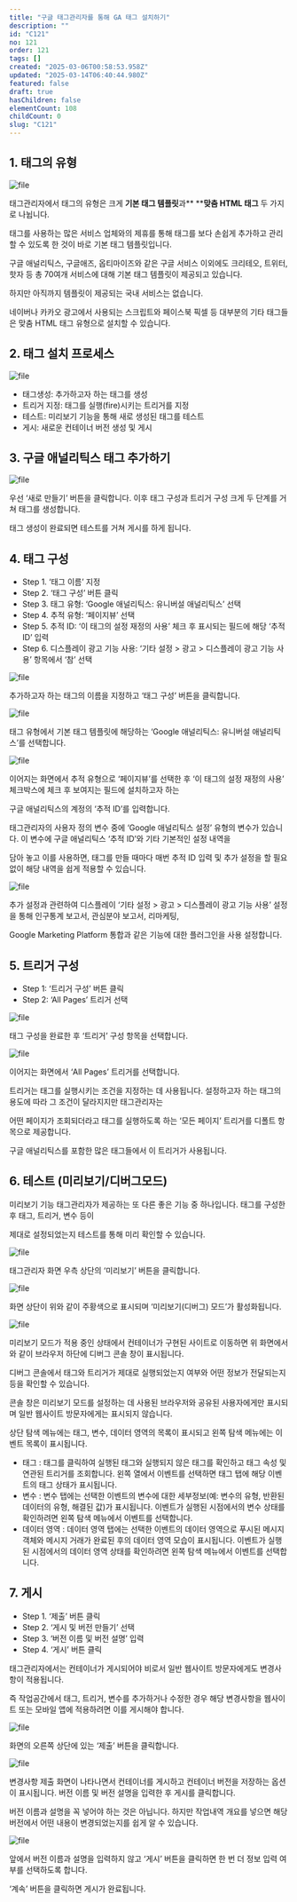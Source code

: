 ```yaml
---
title: "구글 태그관리자를 통해 GA 태그 설치하기"
description: ""
id: "C121"
no: 121
order: 121
tags: []
created: "2025-03-06T00:58:53.958Z"
updated: "2025-03-14T06:40:44.980Z"
featured: false
draft: true
hasChildren: false
elementCount: 108
childCount: 0
slug: "C121"
---
```


## 1. 태그의 유형



![file](/images/30721b27bfa4dfa5a771d15f60d1bbf6.jpg)



태그관리자에서 태그의 유형은 크게 **기본 태그 템플릿**과** ****맞춤 HTML 태그** 두 가지로 나뉩니다.

태그를 사용하는 많은 서비스 업체와의 제휴를 통해 태그를 보다 손쉽게 추가하고 관리할 수 있도록 한 것이 바로 기본 태그 템플릿입니다. 

구글 애널리틱스, 구글애즈, 옵티마이즈와 같은 구글 서비스 이외에도 크리테오, 트위터, 핫자 등 총 70여개 서비스에 대해 기본 태그 템플릿이 제공되고 있습니다. 

하지만 아직까지 템플릿이 제공되는 국내 서비스는 없습니다.

네이버나 카카오 광고에서 사용되는 스크립트와 페이스북 픽셀 등 대부분의 기타 태그들은 맞춤 HTML 태그 유형으로 설치할 수 있습니다.



## 2. 태그 설치 프로세스



![file](/images/221cb61ecaee3cb78d4047dd5d4a1ddf.jpg)



- 태그생성: 추가하고자 하는 태그를 생성
- 트리거 지정: 태그를 실행(fire)시키는 트리거를 지정
- 테스트: 미리보기 기능을 통해 새로 생성된 태그를 테스트
- 게시: 새로운 컨테이너 버전 생성 및 게시


## 3. 구글 애널리틱스 태그 추가하기



![file](/images/b72da74e3bd871d0124d7f74f105ee31.jpg)

우선 ‘새로 만들기’ 버튼을 클릭합니다. 이후 태그 구성과 트리거 구성 크게 두 단계를 거쳐 태그를 생성합니다. 

태그 생성이 완료되면 테스트를 거쳐 게시를 하게 됩니다.



## 4. 태그 구성



- Step 1. ‘태그 이름’ 지정
- Step 2. ‘태그 구성’ 버튼 클릭
- Step 3. 태그 유형: ‘Google 애널리틱스: 유니버설 애널리틱스’ 선택
- Step 4. 추적 유형: ‘페이지뷰’ 선택
- Step 5. 추적 ID: ‘이 태그의 설정 재정의 사용’ 체크 후 표시되는 필드에 해당 ‘추적 ID’ 입력
- Step 6. 디스플레이 광고 기능 사용: ‘기타 설정 > 광고 > 디스플레이 광고 기능 사용’ 항목에서 ‘참’ 선택


![file](/images/af7fbf0c40f846e7464cea1f30e56169.jpg)

추가하고자 하는 태그의 이름을 지정하고 ‘태그 구성’ 버튼을 클릭합니다.



![file](/images/daf78b815f7a7d71a3b459482b9d8ddc.jpg)

태그 유형에서 기본 태그 템플릿에 해당하는 ‘Google 애널리틱스: 유니버설 애널리틱스’를 선택합니다.



![file](/images/5d1d213f17bddf5442d07f16f169fa72.jpg)

이어지는 화면에서 추적 유형으로 ‘페이지뷰’를 선택한 후 ‘이 태그의 설정 재정의 사용’ 체크박스에 체크 후 보여지는 필드에 설치하고자 하는 

구글 애널리틱스의 계정의 ‘추적 ID’를 입력합니다.

태그관리자의 사용자 정의 변수 중에 ‘Google 애널리틱스 설정’ 유형의 변수가 있습니다. 이 변수에 구글 애널리틱스 ‘추적 ID’와 기타 기본적인 설정 내역을 

담아 놓고 이를 사용하면, 태그를 만들 때마다 매번 추적 ID 입력 및 추가 설정을 할 필요 없이 해당 내역을 쉽게 적용할 수 있습니다.



![file](/images/8d056c4ee2b3fba4b2097ef24f63e8f0.jpg)

추가 설정과 관련하여 디스플레이 ‘기타 설정 > 광고 > 디스플레이 광고 기능 사용’ 설정을 통해 인구통계 보고서, 관심분야 보고서, 리마케팅, 

Google Marketing Platform 통합과 같은 기능에 대한 플러그인을 사용 설정합니다.



## 5. 트리거 구성



- Step 1: ‘트리거 구성’ 버튼 클릭
- Step 2: ‘All Pages’ 트리거 선택


![file](/images/edd7608e848814a36a899d407a032126.jpg)

태그 구성을 완료한 후 ‘트리거’ 구성 항목을 선택합니다.



![file](/images/0e91a3a59063bc76cef2c3a9f5e31e45.jpg)

이어지는 화면에서 ‘All Pages’ 트리거를 선택합니다.

트리거는 태그를 실행시키는 조건을 지정하는 데 사용됩니다. 설정하고자 하는 태그의 용도에 따라 그 조건이 달라지지만 태그관리자는 

어떤 페이지가 조회되더라고 태그를 실행하도록 하는 ‘모든 페이지’ 트리거를 디폴트 항목으로 제공합니다. 

구글 애널리틱스를 포함한 많은 태그들에서 이 트리거가 사용됩니다.



## 6. 테스트 (미리보기/디버그모드)



미리보기 기능 태그관리자가 제공하는 또 다른 좋은 기능 중 하나입니다. 태그를 구성한 후 태그, 트리거, 변수 등이 

제대로 설정되었는지 테스트를 통해 미리 확인할 수 있습니다.



![file](/images/ea9d53ca56e913339b6b8685815f2c24.jpg)

태그관리자 화면 우측 상단의 ‘미리보기’ 버튼을 클릭합니다.



![file](/images/ae700915ecdcd26ef7d527feec9e8a76.jpg)

화면 상단이 위와 같이 주황색으로 표시되며 ‘미리보기(디버그) 모드’가 활성화됩니다.



![file](/images/043675281cbc542fcae31fa6e0b4bb2d.jpg)

미리보기 모드가 적용 중인 상태에서 컨테이너가 구현된 사이트로 이동하면 위 화면에서와 같이 브라우저 하단에 디버그 콘솔 창이 표시됩니다. 

디버그 콘솔에서 태그와 트리거가 제대로 실행되었는지 여부와 어떤 정보가 전달되는지 등을 확인할 수 있습니다.

콘솔 창은 미리보기 모드를 설정하는 데 사용된 브라우저와 공유된 사용자에게만 표시되며 일반 웹사이트 방문자에게는 표시되지 않습니다.

상단 탐색 메뉴에는 태그, 변수, 데이터 영역의 목록이 표시되고 왼쪽 탐색 메뉴에는 이벤트 목록이 표시됩니다.

- 태그 : 태그를 클릭하여 실행된 태그와 실행되지 않은 태그를 확인하고 태그 속성 및 연관된 트리거를 조회합니다. 
 왼쪽 열에서 이벤트를 선택하면 태그 탭에 해당 이벤트의 태그 상태가 표시됩니다.
- 변수 : 변수 탭에는 선택한 이벤트의 변수에 대한 세부정보(예: 변수의 유형, 반환된 데이터의 유형, 해결된 값)가 표시됩니다. 
 이벤트가 실행된 시점에서의 변수 상태를 확인하려면 왼쪽 탐색 메뉴에서 이벤트를 선택합니다.
- 데이터 영역 : 데이터 영역 탭에는 선택한 이벤트의 데이터 영역으로 푸시된 메시지 객체와 메시지 거래가 완료된 후의 데이터 영역 모습이 표시됩니다. 
 이벤트가 실행된 시점에서의 데이터 영역 상태를 확인하려면 왼쪽 탐색 메뉴에서 이벤트를 선택합니다.


## 7. 게시



- Step 1. ‘제출’ 버튼 클릭
- Step 2. ‘게시 및 버전 만들기’ 선택
- Step 3. ‘버전 이름 및 버전 설명’ 입력
- Step 4. ‘게시’ 버튼 클릭


태그관리자에서는 컨테이너가 게시되어야 비로서 일반 웹사이트 방문자에게도 변경사항이 적용됩니다. 

즉 작업공간에서 태그, 트리거, 변수를 추가하거나 수정한 경우 해당 변경사항을 웹사이트 또는 모바일 앱에 적용하려면 이를 게시해야 합니다.



![file](/images/0d08a7f8991aab3c5022902660eed3d2.jpg)

화면의 오른쪽 상단에 있는 ‘제출’ 버튼을 클릭합니다.



![file](/images/3e27cdaa2ea622975d3d2f4d790eedc3.jpg)

변경사항 제출 화면이 나타나면서 컨테이너를 게시하고 컨테이너 버전을 저장하는 옵션이 표시됩니다. 버전 이름 및 버전 설명을 입력한 후 게시를 클릭합니다. 

버전 이름과 설명을 꼭 넣어야 하는 것은 아닙니다. 하지만 작업내역 개요를 넣으면 해당 버전에서 어떤 내용이 변경되었는지를 쉽게 알 수 있습니다.



![file](/images/cd4e2120eaf3ac28668a1b4f0e348292.jpg)

앞에서 버전 이름과 설명을 입력하지 않고 ‘게시’ 버튼을 클릭하면 한 번 더 정보 입력 여부를 선택하도록 합니다. 

‘계속’ 버튼을 클릭하면 게시가 완료됩니다.
